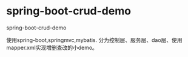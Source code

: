 # spring-boot-crud-demo
spring-boot-crud-demo

使用spring-boot,springmvc,mybatis.
分为控制层、服务层、dao层、使用mapper.xml实现增删查改的小demo。
